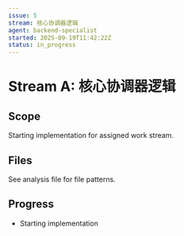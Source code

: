 ```yaml
---
issue: 5
stream: 核心协调器逻辑
agent: backend-specialist
started: 2025-09-19T11:42:22Z
status: in_progress
---
```


# Stream A: 核心协调器逻辑

## Scope
Starting implementation for assigned work stream.

## Files
See analysis file for file patterns.

## Progress
- Starting implementation
